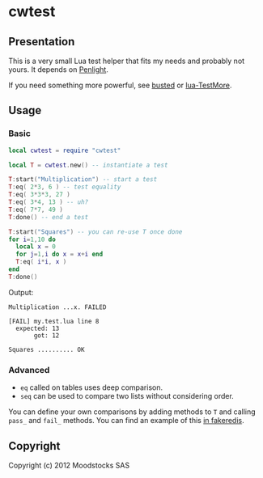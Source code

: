 # cwtest

## Presentation

This is a very small Lua test helper that fits my needs and probably not yours.
It depends on [Penlight](http://stevedonovan.github.com/Penlight/).

If you need something more powerful, see
[busted](http://olivinelabs.com/busted/) or
[lua-TestMore](http://fperrad.github.com/lua-TestMore/).

## Usage

### Basic

```lua
local cwtest = require "cwtest"

local T = cwtest.new() -- instantiate a test

T:start("Multiplication") -- start a test
T:eq( 2*3, 6 ) -- test equality
T:eq( 3*3*3, 27 )
T:eq( 3*4, 13 ) -- uh?
T:eq( 7*7, 49 )
T:done() -- end a test

T:start("Squares") -- you can re-use T once done
for i=1,10 do
  local x = 0
  for j=1,i do x = x+i end
  T:eq( i*i, x )
end
T:done()
```

Output:

```
Multiplication ...x. FAILED

[FAIL] my.test.lua line 8
  expected: 13
       got: 12

Squares .......... OK
```

### Advanced

- `eq` called on tables uses deep comparison.
- `seq` can be used to compare two lists without considering order.

You can define your own comparisons by adding methods to `T` and calling
`pass_` and `fail_` methods.
You can find an example of this
[in fakeredis](https://github.com/catwell/cw-lua/blob/0503a0cbda94ac006485eb16daf55ceb030408da/fakeredis/fakeredis.test.lua#L7).

## Copyright

Copyright (c) 2012 Moodstocks SAS
